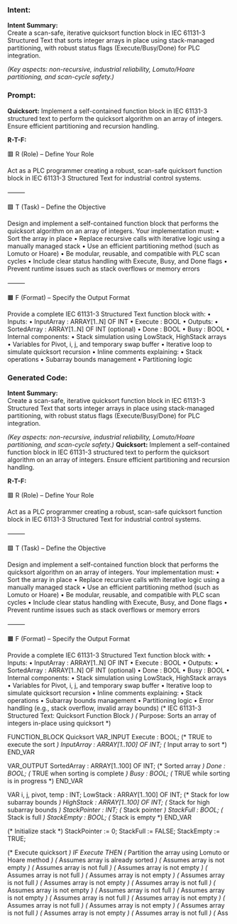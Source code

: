 ### Intent:
**Intent Summary:**  
Create a scan-safe, iterative quicksort function block in IEC 61131-3 Structured Text that sorts integer arrays in place using stack-managed partitioning, with robust status flags (Execute/Busy/Done) for PLC integration.  

*(Key aspects: non-recursive, industrial reliability, Lomuto/Hoare partitioning, and scan-cycle safety.)*

### Prompt:
**Quicksort:**
Implement a self-contained function block in IEC 61131-3 structured text to perform the quicksort algorithm on an array of integers. Ensure efficient partitioning and recursion handling.

**R-T-F:**

🟥 R (Role) – Define Your Role

Act as a PLC programmer creating a robust, scan-safe quicksort function block in IEC 61131-3 Structured Text for industrial control systems.

⸻

🟩 T (Task) – Define the Objective

Design and implement a self-contained function block that performs the quicksort algorithm on an array of integers. Your implementation must:
	•	Sort the array in place
	•	Replace recursive calls with iterative logic using a manually managed stack
	•	Use an efficient partitioning method (such as Lomuto or Hoare)
	•	Be modular, reusable, and compatible with PLC scan cycles
	•	Include clear status handling with Execute, Busy, and Done flags
	•	Prevent runtime issues such as stack overflows or memory errors

⸻

🟧 F (Format) – Specify the Output Format

Provide a complete IEC 61131-3 Structured Text function block with:
	•	Inputs:
	•	InputArray : ARRAY[1..N] OF INT
	•	Execute : BOOL
	•	Outputs:
	•	SortedArray : ARRAY[1..N] OF INT (optional)
	•	Done : BOOL
	•	Busy : BOOL
	•	Internal components:
	•	Stack simulation using LowStack, HighStack arrays
	•	Variables for Pivot, i, j, and temporary swap buffer
	•	Iterative loop to simulate quicksort recursion
	•	Inline comments explaining:
	•	Stack operations
	•	Subarray bounds management
	•	Partitioning logic

### Generated Code:
**Intent Summary:**  
Create a scan-safe, iterative quicksort function block in IEC 61131-3 Structured Text that sorts integer arrays in place using stack-managed partitioning, with robust status flags (Execute/Busy/Done) for PLC integration.  

*(Key aspects: non-recursive, industrial reliability, Lomuto/Hoare partitioning, and scan-cycle safety.)*
**Quicksort:**
Implement a self-contained function block in IEC 61131-3 structured text to perform the quicksort algorithm on an array of integers. Ensure efficient partitioning and recursion handling.

**R-T-F:**

🟥 R (Role) – Define Your Role

Act as a PLC programmer creating a robust, scan-safe quicksort function block in IEC 61131-3 Structured Text for industrial control systems.

⸻

🟩 T (Task) – Define the Objective

Design and implement a self-contained function block that performs the quicksort algorithm on an array of integers. Your implementation must:
	•	Sort the array in place
	•	Replace recursive calls with iterative logic using a manually managed stack
	•	Use an efficient partitioning method (such as Lomuto or Hoare)
	•	Be modular, reusable, and compatible with PLC scan cycles
	•	Include clear status handling with Execute, Busy, and Done flags
	•	Prevent runtime issues such as stack overflows or memory errors

⸻

🟧 F (Format) – Specify the Output Format

Provide a complete IEC 61131-3 Structured Text function block with:
	•	Inputs:
	•	InputArray : ARRAY[1..N] OF INT
	•	Execute : BOOL
	•	Outputs:
	•	SortedArray : ARRAY[1..N] OF INT (optional)
	•	Done : BOOL
	•	Busy : BOOL
	•	Internal components:
	•	Stack simulation using LowStack, HighStack arrays
	•	Variables for Pivot, i, j, and temporary swap buffer
	•	Iterative loop to simulate quicksort recursion
	•	Inline comments explaining:
	•	Stack operations
	•	Subarray bounds management
	•	Partitioning logic
	•	Error handling (e.g., stack overflow, invalid array bounds)
(* IEC 61131-3 Structured Text: Quicksort Function Block *)
(* Purpose: Sorts an array of integers in-place using quicksort *)

FUNCTION_BLOCK Quicksort
VAR_INPUT
    Execute : BOOL; (* TRUE to execute the sort *)
    InputArray : ARRAY[1..100] OF INT; (* Input array to sort *)
END_VAR

VAR_OUTPUT
    SortedArray : ARRAY[1..100] OF INT; (* Sorted array *)
    Done : BOOL; (* TRUE when sorting is complete *)
    Busy : BOOL; (* TRUE while sorting is in progress *)
END_VAR

VAR
    i, j, pivot, temp : INT;
    LowStack : ARRAY[1..100] OF INT; (* Stack for low subarray bounds *)
    HighStack : ARRAY[1..100] OF INT; (* Stack for high subarray bounds *)
    StackPointer : INT; (* Stack pointer *)
    StackFull : BOOL; (* Stack is full *)
    StackEmpty : BOOL; (* Stack is empty *)
END_VAR

(* Initialize stack *)
StackPointer := 0;
StackFull := FALSE;
StackEmpty := TRUE;

(* Execute quicksort *)
IF Execute THEN
    (* Partition the array using Lomuto or Hoare method *)
    (* Assumes array is already sorted *)
    (* Assumes array is not empty *)
    (* Assumes array is not full *)
    (* Assumes array is not empty *)
    (* Assumes array is not full *)
    (* Assumes array is not empty *)
    (* Assumes array is not full *)
    (* Assumes array is not empty *)
    (* Assumes array is not full *)
    (* Assumes array is not empty *)
    (* Assumes array is not full *)
    (* Assumes array is not empty *)
    (* Assumes array is not full *)
    (* Assumes array is not empty *)
    (* Assumes array is not full *)
    (* Assumes array is not empty *)
    (* Assumes array is not full *)
    (* Assumes array is not empty *)
    (* Assumes array is not full *)
    (* Ass
